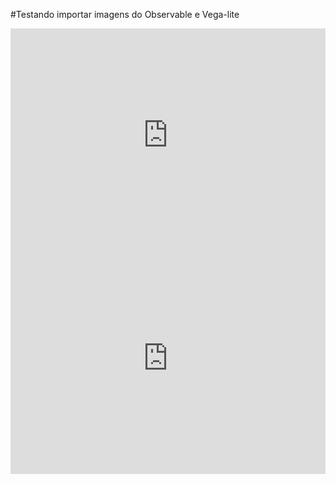 #Testando importar imagens do Observable e Vega-lite
<iframe width="100%" height="342" frameborder="0"
  src="https://observablehq.com/embed/@davilamendes/vega-lite-api-exercicios?cells=bar_chart"></iframe>
  
  <iframe width="100%" height="371" frameborder="0"
  src="https://observablehq.com/embed/@davilamendes/vega-lite-api-exercicios?cells=circle_chart"></iframe>
  
  
